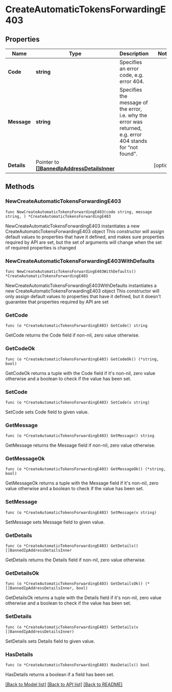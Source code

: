# CreateAutomaticTokensForwardingE403

## Properties

Name | Type | Description | Notes
------------ | ------------- | ------------- | -------------
**Code** | **string** | Specifies an error code, e.g. error 404. | 
**Message** | **string** | Specifies the message of the error, i.e. why the error was returned, e.g. error 404 stands for “not found”. | 
**Details** | Pointer to [**[]BannedIpAddressDetailsInner**](BannedIpAddressDetailsInner.md) |  | [optional] 

## Methods

### NewCreateAutomaticTokensForwardingE403

`func NewCreateAutomaticTokensForwardingE403(code string, message string, ) *CreateAutomaticTokensForwardingE403`

NewCreateAutomaticTokensForwardingE403 instantiates a new CreateAutomaticTokensForwardingE403 object
This constructor will assign default values to properties that have it defined,
and makes sure properties required by API are set, but the set of arguments
will change when the set of required properties is changed

### NewCreateAutomaticTokensForwardingE403WithDefaults

`func NewCreateAutomaticTokensForwardingE403WithDefaults() *CreateAutomaticTokensForwardingE403`

NewCreateAutomaticTokensForwardingE403WithDefaults instantiates a new CreateAutomaticTokensForwardingE403 object
This constructor will only assign default values to properties that have it defined,
but it doesn't guarantee that properties required by API are set

### GetCode

`func (o *CreateAutomaticTokensForwardingE403) GetCode() string`

GetCode returns the Code field if non-nil, zero value otherwise.

### GetCodeOk

`func (o *CreateAutomaticTokensForwardingE403) GetCodeOk() (*string, bool)`

GetCodeOk returns a tuple with the Code field if it's non-nil, zero value otherwise
and a boolean to check if the value has been set.

### SetCode

`func (o *CreateAutomaticTokensForwardingE403) SetCode(v string)`

SetCode sets Code field to given value.


### GetMessage

`func (o *CreateAutomaticTokensForwardingE403) GetMessage() string`

GetMessage returns the Message field if non-nil, zero value otherwise.

### GetMessageOk

`func (o *CreateAutomaticTokensForwardingE403) GetMessageOk() (*string, bool)`

GetMessageOk returns a tuple with the Message field if it's non-nil, zero value otherwise
and a boolean to check if the value has been set.

### SetMessage

`func (o *CreateAutomaticTokensForwardingE403) SetMessage(v string)`

SetMessage sets Message field to given value.


### GetDetails

`func (o *CreateAutomaticTokensForwardingE403) GetDetails() []BannedIpAddressDetailsInner`

GetDetails returns the Details field if non-nil, zero value otherwise.

### GetDetailsOk

`func (o *CreateAutomaticTokensForwardingE403) GetDetailsOk() (*[]BannedIpAddressDetailsInner, bool)`

GetDetailsOk returns a tuple with the Details field if it's non-nil, zero value otherwise
and a boolean to check if the value has been set.

### SetDetails

`func (o *CreateAutomaticTokensForwardingE403) SetDetails(v []BannedIpAddressDetailsInner)`

SetDetails sets Details field to given value.

### HasDetails

`func (o *CreateAutomaticTokensForwardingE403) HasDetails() bool`

HasDetails returns a boolean if a field has been set.


[[Back to Model list]](../README.md#documentation-for-models) [[Back to API list]](../README.md#documentation-for-api-endpoints) [[Back to README]](../README.md)


